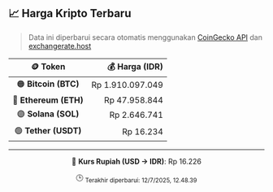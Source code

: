 

<!-- HARGA_KRIPTO -->
## 📈 Harga Kripto Terbaru

> Data ini diperbarui secara otomatis menggunakan [CoinGecko API](https://www.coingecko.com/) dan [exchangerate.host](https://exchangerate.host/)

<div align="center">

| 🪙 Token | 💰 Harga (IDR) |
|:------:|---------------:|
| 🟠 **Bitcoin (BTC)**   | Rp 1.910.097.049 |
| 🔵 **Ethereum (ETH)**  | Rp 47.958.844 |
| 🟣 **Solana (SOL)**    | Rp 2.646.741 |
| 🟢 **Tether (USDT)**   | Rp 16.234 |

---

💱 **Kurs Rupiah (USD → IDR)**: Rp 16.226

🕒 <sub>Terakhir diperbarui: 12/7/2025, 12.48.39</sub>

</div>
<!-- /HARGA_KRIPTO -->